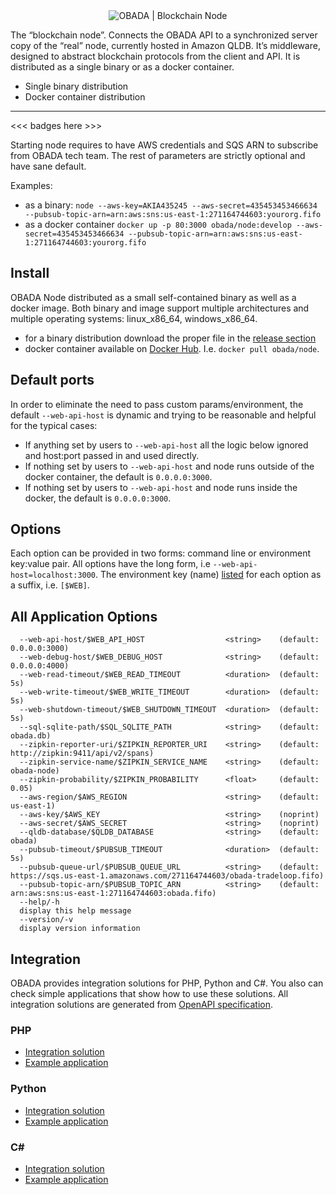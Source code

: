 <div align="center">
  <img class="logo" src="link to logo" alt="OBADA | Blockchain Node"/>
</div>

The “blockchain node”. Connects the OBADA API to a synchronized server copy of the “real” node, currently hosted in Amazon QLDB. It’s middleware, designed to abstract blockchain protocols from the client and API. It is distributed as a single binary or as a docker container.

- Single binary distribution
- Docker container distribution
---

<<< badges here >>>

Starting node requires to have AWS credentials and SQS ARN to subscribe from OBADA tech team. The rest of parameters are strictly optional and have sane default.

Examples:

- as a binary: `node --aws-key=AKIA435245 --aws-secret=435453453466634 --pubsub-topic-arn=arn:aws:sns:us-east-1:271164744603:yourorg.fifo`
- as a docker container `docker up -p 80:3000 obada/node:develop --aws-secret=435453453466634 --pubsub-topic-arn=arn:aws:sns:us-east-1:271164744603:yourorg.fifo`

## Install

OBADA Node distributed as a small self-contained binary as well as a docker image. Both binary and image support multiple architectures and multiple operating systems: linux_x86_64, windows_x86_64.

- for a binary distribution download the proper file in the [release section](https://github.com/obada-foundation/node/releases)
- docker container available on [Docker Hub](https://hub.docker.com/r/obada/node). I.e. `docker pull obada/node`.

## Default ports

In order to eliminate the need to pass custom params/environment, the default `--web-api-host` is dynamic and trying to be reasonable and helpful for the typical cases:

- If anything set by users to `--web-api-host` all the logic below ignored and host:port passed in and used directly.
- If nothing set by users to `--web-api-host` and node runs outside of the docker container, the default is `0.0.0.0:3000`.
- If nothing set by users to `--web-api-host` and node runs inside the docker, the default is `0.0.0.0:3000`.

## Options

Each option can be provided in two forms: command line or environment key:value pair. All options have the long form, i.e `--web-api-host=localhost:3000`. The environment key (name) [listed](#all-application-options) for each option as a suffix, i.e. `[$WEB]`.

## All Application Options

```
  --web-api-host/$WEB_API_HOST                  <string>    (default: 0.0.0.0:3000)
  --web-debug-host/$WEB_DEBUG_HOST              <string>    (default: 0.0.0.0:4000)
  --web-read-timeout/$WEB_READ_TIMEOUT          <duration>  (default: 5s)
  --web-write-timeout/$WEB_WRITE_TIMEOUT        <duration>  (default: 5s)
  --web-shutdown-timeout/$WEB_SHUTDOWN_TIMEOUT  <duration>  (default: 5s)
  --sql-sqlite-path/$SQL_SQLITE_PATH            <string>    (default: obada.db)
  --zipkin-reporter-uri/$ZIPKIN_REPORTER_URI    <string>    (default: http://zipkin:9411/api/v2/spans)
  --zipkin-service-name/$ZIPKIN_SERVICE_NAME    <string>    (default: obada-node)
  --zipkin-probability/$ZIPKIN_PROBABILITY      <float>     (default: 0.05)
  --aws-region/$AWS_REGION                      <string>    (default: us-east-1)
  --aws-key/$AWS_KEY                            <string>    (noprint)
  --aws-secret/$AWS_SECRET                      <string>    (noprint)
  --qldb-database/$QLDB_DATABASE                <string>    (default: obada)
  --pubsub-timeout/$PUBSUB_TIMEOUT              <duration>  (default: 5s)
  --pubsub-queue-url/$PUBSUB_QUEUE_URL          <string>    (default: https://sqs.us-east-1.amazonaws.com/271164744603/obada-tradeloop.fifo)
  --pubsub-topic-arn/$PUBSUB_TOPIC_ARN          <string>    (default: arn:aws:sns:us-east-1:271164744603:obada.fifo)
  --help/-h                                     
  display this help message
  --version/-v  
  display version information
```

## Integration

OBADA provides integration solutions for PHP, Python and C#. You also can check simple applications that show how to use these solutions.
All integration solutions are generated from [OpenAPI specification](https://github.com/obada-foundation/node/tree/master/openapi).

### PHP

- [Integration solution](https://github.com/obada-foundation/node-api-library)
- [Example application](https://github.com/obada-foundation/example-client-system)

### Python

- [Integration solution](https://github.com/obada-foundation/node-api-library-python)
- [Example application](https://github.com/obada-foundation/integration-scenarios/tree/master/python/simple-application)

### C#

- [Integration solution](https://github.com/obada-foundation/node-api-library-csharp)
- [Example application](https://github.com/obada-foundation/integration-scenarios/tree/master/csharp/simple-application/SimpleApplication)